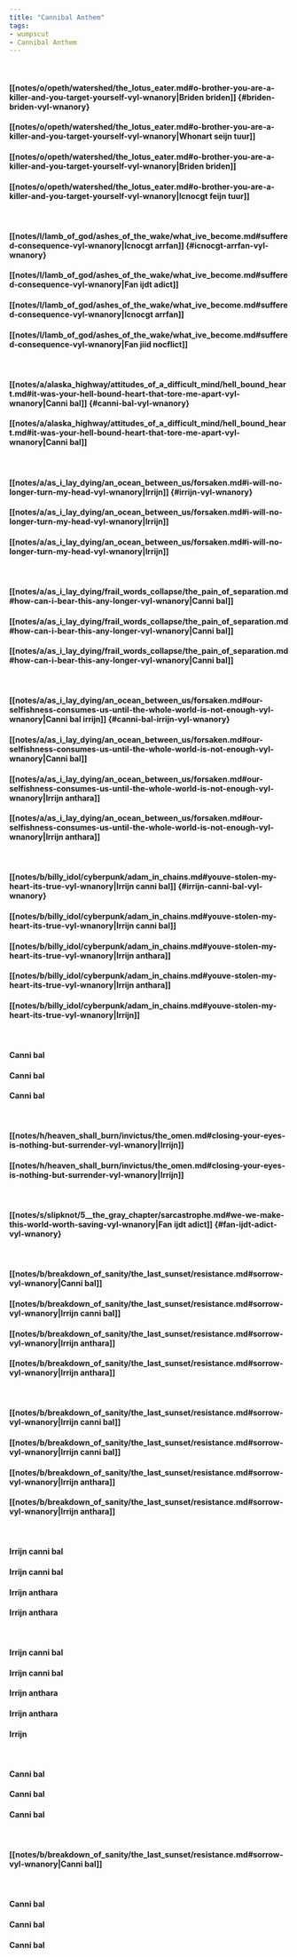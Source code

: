 ```yaml
---
title: "Cannibal Anthem"
tags:
- wumpscut
- Cannibal Anthem
---
```

&nbsp;
#### [[notes/o/opeth/watershed/the_lotus_eater.md#o-brother-you-are-a-killer-and-you-target-yourself-vyl-wnanory|Briden briden]] {#briden-briden-vyl-wnanory}
#### [[notes/o/opeth/watershed/the_lotus_eater.md#o-brother-you-are-a-killer-and-you-target-yourself-vyl-wnanory|Whonart seijn tuur]]
#### [[notes/o/opeth/watershed/the_lotus_eater.md#o-brother-you-are-a-killer-and-you-target-yourself-vyl-wnanory|Briden briden]]
#### [[notes/o/opeth/watershed/the_lotus_eater.md#o-brother-you-are-a-killer-and-you-target-yourself-vyl-wnanory|Icnocgt feijn tuur]]
&nbsp;
#### [[notes/l/lamb_of_god/ashes_of_the_wake/what_ive_become.md#suffered-consequence-vyl-wnanory|Icnocgt arrfan]] {#icnocgt-arrfan-vyl-wnanory}
#### [[notes/l/lamb_of_god/ashes_of_the_wake/what_ive_become.md#suffered-consequence-vyl-wnanory|Fan ijdt adict]]
#### [[notes/l/lamb_of_god/ashes_of_the_wake/what_ive_become.md#suffered-consequence-vyl-wnanory|Icnocgt arrfan]]
#### [[notes/l/lamb_of_god/ashes_of_the_wake/what_ive_become.md#suffered-consequence-vyl-wnanory|Fan jiid nocflict]]
&nbsp;
#### [[notes/a/alaska_highway/attitudes_of_a_difficult_mind/hell_bound_heart.md#it-was-your-hell-bound-heart-that-tore-me-apart-vyl-wnanory|Canni bal]] {#canni-bal-vyl-wnanory}
#### [[notes/a/alaska_highway/attitudes_of_a_difficult_mind/hell_bound_heart.md#it-was-your-hell-bound-heart-that-tore-me-apart-vyl-wnanory|Canni bal]]
&nbsp;
#### [[notes/a/as_i_lay_dying/an_ocean_between_us/forsaken.md#i-will-no-longer-turn-my-head-vyl-wnanory|Irrijn]] {#irrijn-vyl-wnanory}
#### [[notes/a/as_i_lay_dying/an_ocean_between_us/forsaken.md#i-will-no-longer-turn-my-head-vyl-wnanory|Irrijn]]
#### [[notes/a/as_i_lay_dying/an_ocean_between_us/forsaken.md#i-will-no-longer-turn-my-head-vyl-wnanory|Irrijn]]
&nbsp;
#### [[notes/a/as_i_lay_dying/frail_words_collapse/the_pain_of_separation.md#how-can-i-bear-this-any-longer-vyl-wnanory|Canni bal]]
#### [[notes/a/as_i_lay_dying/frail_words_collapse/the_pain_of_separation.md#how-can-i-bear-this-any-longer-vyl-wnanory|Canni bal]]
#### [[notes/a/as_i_lay_dying/frail_words_collapse/the_pain_of_separation.md#how-can-i-bear-this-any-longer-vyl-wnanory|Canni bal]]
&nbsp;
#### [[notes/a/as_i_lay_dying/an_ocean_between_us/forsaken.md#our-selfishness-consumes-us-until-the-whole-world-is-not-enough-vyl-wnanory|Canni bal irrijn]] {#canni-bal-irrijn-vyl-wnanory}
#### [[notes/a/as_i_lay_dying/an_ocean_between_us/forsaken.md#our-selfishness-consumes-us-until-the-whole-world-is-not-enough-vyl-wnanory|Canni bal]]
#### [[notes/a/as_i_lay_dying/an_ocean_between_us/forsaken.md#our-selfishness-consumes-us-until-the-whole-world-is-not-enough-vyl-wnanory|Irrijn anthara]]
#### [[notes/a/as_i_lay_dying/an_ocean_between_us/forsaken.md#our-selfishness-consumes-us-until-the-whole-world-is-not-enough-vyl-wnanory|Irrijn anthara]]
&nbsp;
#### [[notes/b/billy_idol/cyberpunk/adam_in_chains.md#youve-stolen-my-heart-its-true-vyl-wnanory|Irrijn canni bal]] {#irrijn-canni-bal-vyl-wnanory}
#### [[notes/b/billy_idol/cyberpunk/adam_in_chains.md#youve-stolen-my-heart-its-true-vyl-wnanory|Irrijn canni bal]]
#### [[notes/b/billy_idol/cyberpunk/adam_in_chains.md#youve-stolen-my-heart-its-true-vyl-wnanory|Irrijn anthara]]
#### [[notes/b/billy_idol/cyberpunk/adam_in_chains.md#youve-stolen-my-heart-its-true-vyl-wnanory|Irrijn anthara]]
#### [[notes/b/billy_idol/cyberpunk/adam_in_chains.md#youve-stolen-my-heart-its-true-vyl-wnanory|Irrijn]]
&nbsp;
#### Canni bal
#### Canni bal
#### Canni bal
&nbsp;
#### [[notes/h/heaven_shall_burn/invictus/the_omen.md#closing-your-eyes-is-nothing-but-surrender-vyl-wnanory|Irrijn]]
#### [[notes/h/heaven_shall_burn/invictus/the_omen.md#closing-your-eyes-is-nothing-but-surrender-vyl-wnanory|Irrijn]]
&nbsp;
#### [[notes/s/slipknot/5__the_gray_chapter/sarcastrophe.md#we-we-make-this-world-worth-saving-vyl-wnanory|Fan ijdt adict]] {#fan-ijdt-adict-vyl-wnanory}
&nbsp;
#### [[notes/b/breakdown_of_sanity/the_last_sunset/resistance.md#sorrow-vyl-wnanory|Canni bal]]
#### [[notes/b/breakdown_of_sanity/the_last_sunset/resistance.md#sorrow-vyl-wnanory|Irrijn canni bal]]
#### [[notes/b/breakdown_of_sanity/the_last_sunset/resistance.md#sorrow-vyl-wnanory|Irrijn anthara]]
#### [[notes/b/breakdown_of_sanity/the_last_sunset/resistance.md#sorrow-vyl-wnanory|Irrijn anthara]]
&nbsp;
#### [[notes/b/breakdown_of_sanity/the_last_sunset/resistance.md#sorrow-vyl-wnanory|Irrijn canni bal]]
#### [[notes/b/breakdown_of_sanity/the_last_sunset/resistance.md#sorrow-vyl-wnanory|Irrijn canni bal]]
#### [[notes/b/breakdown_of_sanity/the_last_sunset/resistance.md#sorrow-vyl-wnanory|Irrijn anthara]]
#### [[notes/b/breakdown_of_sanity/the_last_sunset/resistance.md#sorrow-vyl-wnanory|Irrijn anthara]]
&nbsp;
#### Irrijn canni bal
#### Irrijn canni bal
#### Irrijn anthara
#### Irrijn anthara
&nbsp;
#### Irrijn canni bal
#### Irrijn canni bal
#### Irrijn anthara
#### Irrijn anthara
#### Irrijn
&nbsp;
#### Canni bal
#### Canni bal
#### Canni bal
&nbsp;
#### [[notes/b/breakdown_of_sanity/the_last_sunset/resistance.md#sorrow-vyl-wnanory|Canni bal]]
&nbsp;
#### Canni bal
#### Canni bal
#### Canni bal
